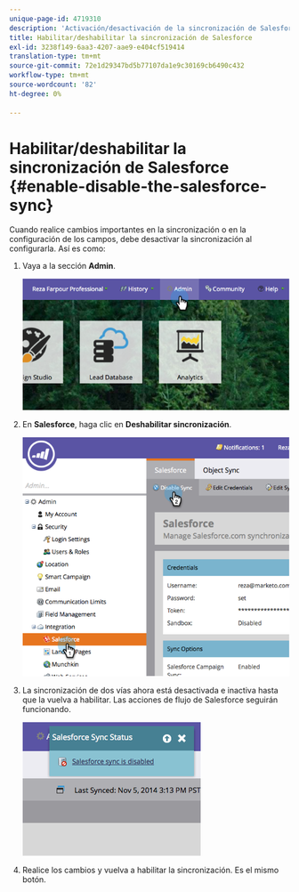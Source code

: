```yaml
---
unique-page-id: 4719310
description: 'Activación/desactivación de la sincronización de Salesforce: documentos de Marketo: documentación del producto'
title: Habilitar/deshabilitar la sincronización de Salesforce
exl-id: 3238f149-6aa3-4207-aae9-e404cf519414
translation-type: tm+mt
source-git-commit: 72e1d29347bd5b77107da1e9c30169cb6490c432
workflow-type: tm+mt
source-wordcount: '82'
ht-degree: 0%

---
```


# Habilitar/deshabilitar la sincronización de Salesforce {#enable-disable-the-salesforce-sync}

Cuando realice cambios importantes en la sincronización o en la configuración de los campos, debe desactivar la sincronización al configurarla. Así es como:

1. Vaya a la sección **Admin**.

   ![](assets/image2014-12-10-13-3a24-3a35.png)

1. En **Salesforce**, haga clic en **Deshabilitar sincronización**.

   ![](assets/image2014-12-10-13-3a24-3a47.png)

1. La sincronización de dos vías ahora está desactivada e inactiva hasta que la vuelva a habilitar. Las acciones de flujo de Salesforce seguirán funcionando.

   ![](assets/image2014-12-10-13-3a24-3a58.png)

1. Realice los cambios y vuelva a habilitar la sincronización. Es el mismo botón.
